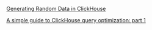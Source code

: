 [Generating Random Data in ClickHouse](https://clickhouse.com/blog/generating-random-test-distribution-data-for-clickhouse)

[A simple guide to ClickHouse query optimization: part 1](https://clickhouse.com/blog/a-simple-guide-to-clickhouse-query-optimization-part-1)
